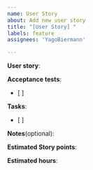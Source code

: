 ```yaml
---
name: User Story
about: Add new user story
title: "[User Story] "
labels: feature
assignees: 'YagoBiermann'

---
```


**User story**: 

**Acceptance tests**:
- [ ] 

**Tasks**:
- [ ]

**Notes**(optional):

**Estimated Story points**: 

**Estimated hours**:
